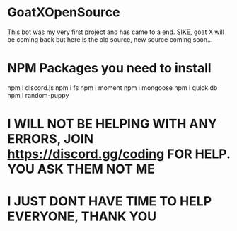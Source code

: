 # GoatXOpenSource
This bot was my very first project and has came to a end. SIKE, goat X will be coming back but here is the old source, new source coming soon...

# NPM Packages you need to install
npm i discord.js
npm i fs
npm i moment
npm i mongoose
npm i quick.db
npm i random-puppy

# I WILL NOT BE HELPING WITH ANY ERRORS, JOIN https://discord.gg/coding FOR HELP. YOU ASK THEM NOT ME
# I JUST DONT HAVE TIME TO HELP EVERYONE, THANK YOU
